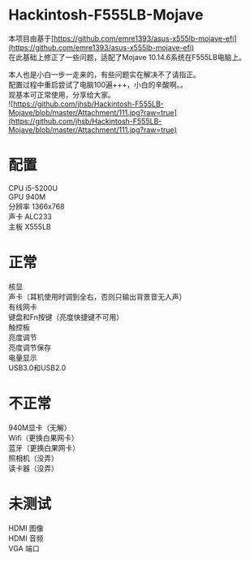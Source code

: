 # Hackintosh-F555LB-Mojave
本项目由基于[https://github.com/emre1393/asus-x555lb-mojave-efi](https://github.com/emre1393/asus-x555lb-mojave-efi)  
在此基础上修正了一些问题，适配了Mojave 10.14.6系统在F555LB电脑上。  

本人也是小白一步一走来的，有些问题实在解决不了请指正。  
配置过程中重启尝试了电脑100遍+++，小白的辛酸啊。。  
现基本可正常使用，分享给大家。  
![https://github.com/jhsb/Hackintosh-F555LB-Mojave/blob/master/Attachment/111.jpg?raw=true](https://github.com/jhsb/Hackintosh-F555LB-Mojave/blob/master/Attachment/111.jpg?raw=true)  

# 配置
CPU i5-5200U  
GPU 940M  
分辨率 1366x768  
声卡 ALC233  
主板 X555LB
  

# 正常
核显  
声卡（耳机使用时调到全右，否则只输出背景音无人声）  
有线网卡  
键盘和Fn按键（亮度快捷键不可用）  
触控板  
亮度调节  
亮度调节保存  
电量显示  
USB3.0和USB2.0  

# 不正常
940M显卡（无解）  
Wifi（更换白果网卡）  
蓝牙（更换白果网卡）  
照相机（没弄）  
读卡器（没弄）  


# 未测试
HDMI 图像  
HDMI 音频  
VGA 端口  